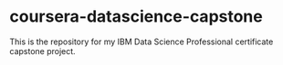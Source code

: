 # coursera-datascience-capstone
This is the repository for my IBM Data Science Professional certificate capstone project.
